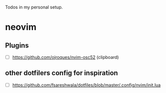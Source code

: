 Todos in my personal setup.

# neovim
## Plugins
- [ ] https://github.com/ojroques/nvim-osc52 (clipboard)

## other dotfilers config for inspiration
- [ ] https://github.com/fsareshwala/dotfiles/blob/master/.config/nvim/init.lua
